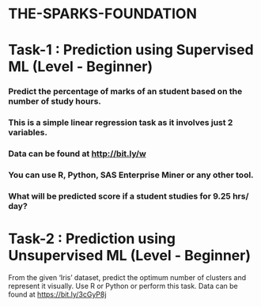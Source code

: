 # THE-SPARKS-FOUNDATION

# Task-1 : Prediction using Supervised ML (Level - Beginner)

### Predict the percentage of marks of an student based on the number of study hours.
### This is a simple linear regression task as it involves just 2 variables.
### Data can be found at http://bit.ly/w
### You can use R, Python, SAS Enterprise Miner or any other tool.
### What will be predicted score if a student studies for 9.25 hrs/ day?


# Task-2 : Prediction using Unsupervised ML (Level - Beginner)

From the given ‘Iris’ dataset, predict the optimum number of clusters and represent it visually.
Use R or Python or perform this task.
Data can be found at https://bit.ly/3cGyP8j
